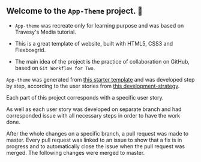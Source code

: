 ## Welcome to the `App-Theme` project. 🚀


* `App-theme` was recreate only for learning purpose and was based on Travesy's Media tutorial.

* This is a great template of website, built with HTML5, CSS3 and Flexboxgrid.

* The main idea of ​​the project is the practice of collaboration on GitHub, based on `Git Workflow for Two`. 


`App-theme` was generated from [this starter template](https://github.com/HackYourFutureBelgium/w3-validation-template) and was developed step by step, according to the user stories from [this development-strategy](development-strategy.md).

Each part of this project corresponds with a specific user story.

As well as each user story was developed on separate branch and had corresponded issue with all necessary steps in order to have the work done.

After the whole changes on a specific branch, a pull request was made to master.
Every pull request was linked to an issue to show that a fix is in progress and to automatically close the issue when the pull request was merged.
The following changes were merged to master.

